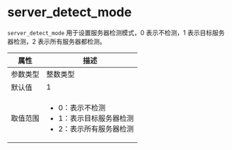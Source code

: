 # server_detect_mode

`server_detect_mode` 用于设置服务器检测模式，0 表示不检测，1 表示目标服务器检测，2 表示所有服务器都检测。

|  属性    | 描述     |
|----------|---------|
| 参数类型 |   整数类型      |
| 默认值   | 1     |
| 取值范围 | <ul><li>0：表示不检测</li><li>1：表示目标服务器检测</li><li>2：表示所有服务器检测</li></ul>  |
